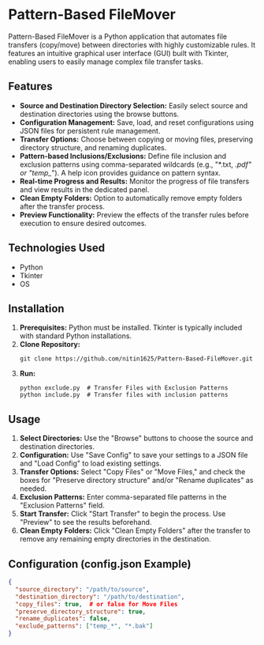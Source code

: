 # Pattern-Based FileMover

Pattern-Based FileMover is a Python application that automates file transfers (copy/move) between directories with highly customizable rules.  It features an intuitive graphical user interface (GUI) built with Tkinter, enabling users to easily manage complex file transfer tasks.

## Features

*   **Source and Destination Directory Selection:** Easily select source and destination directories using the browse buttons.
*   **Configuration Management:** Save, load, and reset configurations using JSON files for persistent rule management.
*   **Transfer Options:** Choose between copying or moving files, preserving directory structure, and renaming duplicates.
*   **Pattern-based Inclusions/Exclusions:** Define file inclusion and exclusion patterns using comma-separated wildcards (e.g., "*.txt, *.pdf" or "temp_*").  A help icon provides guidance on pattern syntax.
*   **Real-time Progress and Results:** Monitor the progress of file transfers and view results in the dedicated panel.
*   **Clean Empty Folders:**  Option to automatically remove empty folders after the transfer process.
*   **Preview Functionality:** Preview the effects of the transfer rules before execution to ensure desired outcomes.

## Technologies Used

*   Python
*   Tkinter
*   OS

## Installation

1.  **Prerequisites:** Python must be installed. Tkinter is typically included with standard Python installations.
2.  **Clone Repository:** 
    ```
    git clone https://github.com/nitin1625/Pattern-Based-FileMover.git
    ```
3.  **Run:**
    ```
    python exclude.py  # Transfer Files with Exclusion Patterns
    python include.py  # Transfer files with inclusion patterns

    ```

## Usage

1.  **Select Directories:** Use the "Browse" buttons to choose the source and destination directories.
2.  **Configuration:**  Use "Save Config" to save your settings to a JSON file and "Load Config" to load existing settings.
3.  **Transfer Options:** Select "Copy Files" or "Move Files," and check the boxes for "Preserve directory structure" and/or "Rename duplicates" as needed.
4.  **Exclusion Patterns:** Enter comma-separated file patterns in the "Exclusion Patterns" field.
5.  **Start Transfer:** Click "Start Transfer" to begin the process.  Use "Preview" to see the results beforehand.
6.  **Clean Empty Folders:**  Click "Clean Empty Folders" after the transfer to remove any remaining empty directories in the destination.

## Configuration (config.json Example)

```json
{
  "source_directory": "/path/to/source",
  "destination_directory": "/path/to/destination",
  "copy_files": true,  # or false for Move Files
  "preserve_directory_structure": true,
  "rename_duplicates": false,
  "exclude_patterns": ["temp_*", "*.bak"]
}